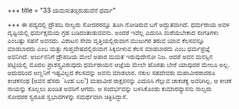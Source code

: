 +++
title = "33 ಯಮಸುತಙ್ಗರುಹುವೆನೆ ಧರ್ಮ"

+++
ಈ ಪದ್ಯದಲ್ಲಿ ದ್ರೌಪದಿ ನಾಲ್ವರು ಸೋದರರನ್ನೂ ತೂಗಿ ನೋಡಿರುವ ಬಗೆ ಅದ್ಭುತವಾಗಿದೆ. ಧರ್ಮರಾಯ ಅವಳ ದೃಷ್ಟಿಯಲ್ಲಿ ಧರ್ಮಕ್ಷಮೆಯ ಗ್ರಹ ಬಡಿದಂತಾಡುವವನು. ಅಂದರೆ ಇವೆಲ್ಲ ಎದುರಿಸಿ ಮರೆಯಬೇಕಾದ ಸಂಗತಿಗಳು ಎಂಬಷ್ಟು ಸಹನೆ ಅವನದು. ವಿರಾಟನ ಸೇವಾ ವೃತ್ತಿಯಲ್ಲಿರುವಾಗ ಮುಜುಗರ ತರುವ ಯಾವ ಕೆಲಸವನ್ನೂ ಮಾಡಬಾರದು ಎಂಬ ಮತ್ತು ಗುಪ್ತವೇಷದಲ್ಲಿರುವಾಗ ಸಿಕ್ಕಿಬೀಳುವ ಕೆಲಸ ಮಾಡಬಾರದು ಎಂಬ ಧರ್ಮಪ್ರಜ್ಞೆ ಅವನಿಗಿದೆ. ಅರ್ಜುನನಿಗೆ ದ್ರೌಪದಿಯ ಮೇಲೆ ಅಪಾರ ಮಮತೆ ಇರುವುದೇನೋ ನಿಜ. ಆದರೆ ಅವನ ಮನಸ್ಸಿನ ಪಟ್ಟಿಯಲ್ಲಿ ಮೊದಲ ಪ್ರಾಶಸ್ತ್ಯವಿರುವುದು ಧರ್ಮರಾಯನ ಆಜ್ಞೆಯ ಮೇಲೇ ಹೊರತು ಬೇರೆ ಯಾವುದರ ಮೇಲೂ ಅಲ್ಲ. ಆದುದರಿಂದ ಅಣ್ಣನಿಗೆ ಇಷ್ಟವಿಲ್ಲದ ಕೆಲಸವನ್ನು ಅವನು ಮಾಡಲಾರ. ನಕುಲ ಸಹದೇವರು ಮಹಾವೀರರಾದರೂ ಕೀಚಕನಂಥ (ಅವನ ಹೆಸರು `ಸಿಂಹ ಬಲ') ಮಹಾವೀರ ರಾಕ್ಷಸನನ್ನು ಎದುರಿಸಿ ಗೆಲ್ಲುವ ಚಾಕಚಕ್ಯ ಅವರಿಗಿಲ್ಲ. ಆ ಕೀಚಕ ನಾಯನ್ನು ಕೊಲ್ಲಲು ಖಂಡಿತ ಅವರಿಗೆ ಆಗದು. ಆ ಸಂದರ್ಭವನ್ನು ಬಳಸಿಕೊಂಡು ಕುಮಾರವ್ಯಾಸನು ನಾಲ್ವರು ಸೋದರರ ಸ್ವರೂಪ ಸ್ವಭಾವಗಳನ್ನು ಸಮರ್ಥವಾಗಿ ಚಿತ್ರಿಸಿದ್ದಾನೆ.
